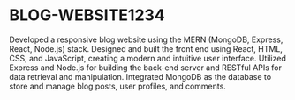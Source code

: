 # BLOG-WEBSITE1234
Developed a responsive blog website using the MERN (MongoDB, Express, React, Node.js) stack.
Designed and built the front end using React, HTML, CSS, and JavaScript, creating a modern and intuitive user interface.
Utilized Express and Node.js for building the back-end server and RESTful APIs for data retrieval and manipulation.
Integrated MongoDB as the database to store and manage blog posts, user profiles, and comments.
